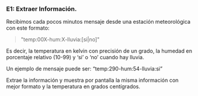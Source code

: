 ### E1: Extraer Información.

Recibimos cada pocos minutos mensaje desde una estación meteorológica con este formato:

> "temp:00X-hum:X-lluvia:[si|no]"

Es decir, la temperatura en kelvin con precisión de un grado, la humedad en porcentaje relativo (10-99) y ‘si’ o ‘no’ cuando hay lluvia. 

Un ejemplo de mensaje puede ser: “temp:290-hum:54-lluvia:si” 

Extrae la información y muestra por pantalla la misma información con mejor formato y la temperatura en grados centígrados.